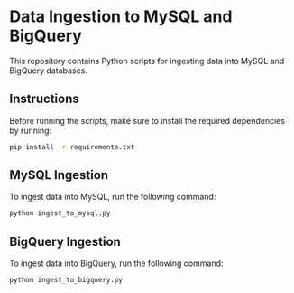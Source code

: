 # Data Ingestion to MySQL and BigQuery

This repository contains Python scripts for ingesting data into MySQL and BigQuery databases.

## Instructions

Before running the scripts, make sure to install the required dependencies by running:

```bash
pip install -r requirements.txt
```

## MySQL Ingestion

To ingest data into MySQL, run the following command:

```bash
python ingest_to_mysql.py
```

## BigQuery Ingestion

To ingest data into BigQuery, run the following command:

```bash
python ingest_to_bigquery.py
```